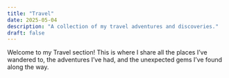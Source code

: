 ```yaml
---
title: "Travel"
date: 2025-05-04
description: "A collection of my travel adventures and discoveries."
draft: false
---
```


Welcome to my Travel section!
This is where I share all the places I’ve wandered to, the adventures I’ve had, and the unexpected gems I’ve found along the way.
